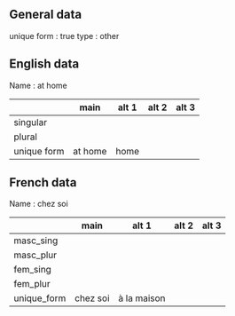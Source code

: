## General data

unique form : true
type : other

## English data

Name : at home

|             |  main   | alt 1 | alt 2 | alt 3 |
| :---------- | :-----: | :---: | :---: | ----- |
| singular    |         |       |       |       |
| plural      |         |       |       |       |
| unique form | at home | home  |       |       |

## French data

Name : chez soi

|             |   main   |    alt 1    | alt 2 | alt 3 |
| :---------- | :------: | :---------: | :---: | :---: |
| masc_sing   |          |             |       |       |
| masc_plur   |          |             |       |       |
| fem_sing    |          |             |       |       |
| fem_plur    |          |             |       |       |
| unique_form | chez soi | à la maison |       |       |


